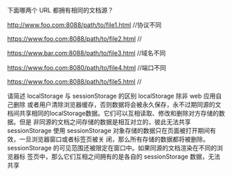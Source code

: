 下⾯哪两个 URL 都拥有相同的⽂档源？

http://www.foo.com:8088/path/to/file1.html //协议不同

 https://www.foo.com:8088/path/to/file2.html //

 https://www.bar.com:8088/path/to/file3.html //域名不同

 https://www.foo.com:8080/path/to/file4.html //端口不同

 https://www.foo.com:8088/path/to/file5.html //

 请简述 localStorage 与 sessionStorage 的区别
 localStorage 除⾮ web 应⽤⾃⼰删除 或者⽤户清除浏览器缓存，否则数据将会被永久保存，永不过期同源的⽂档间共享相同的localStorage数据。它们可以互相读取、修改和删除对⽅存储的数据。但是 ⾮同源的⽂档之间存储的数据是相互对⽴的，彼此⽆法共享
 sessionStorage  使⽤ sessionStorage 对象存储的数据只在页⾯被打开期间有效，⼀旦浏览器窗⼝或者标签页被关 闭，那么所有存储的数据都将被删除。sessionStorage 的可见范围还被限定在窗⼝中。如果同源的⽂档渲染在不同的浏览器标 签页中，那么它们互相之间拥有的是各⾃的 sessionStorage 数据，⽆法共享